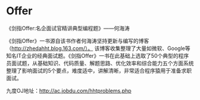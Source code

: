 Offer
=====

《剑指Offer:名企面试官精讲典型编程题》——何海涛

《剑指Offer》一书源自该书作者何海涛坚持更新与编写的博客（http://zhedahht.blog.163.com/）。
 该博客收集整理了大量如微软、Google等知名IT企业的经典面试题。《剑指Offer》一书在此基础上选取了50个典型的程序员面试题，从基础知识、代码质量、解题思路、优化效率和综合能力五个方面系统整理了影响面试的5个要点，难度适中，讲解清晰，非常适合程序猿用于准备求职面试。

 九度OJ地址：http://ac.jobdu.com/hhtproblems.php

